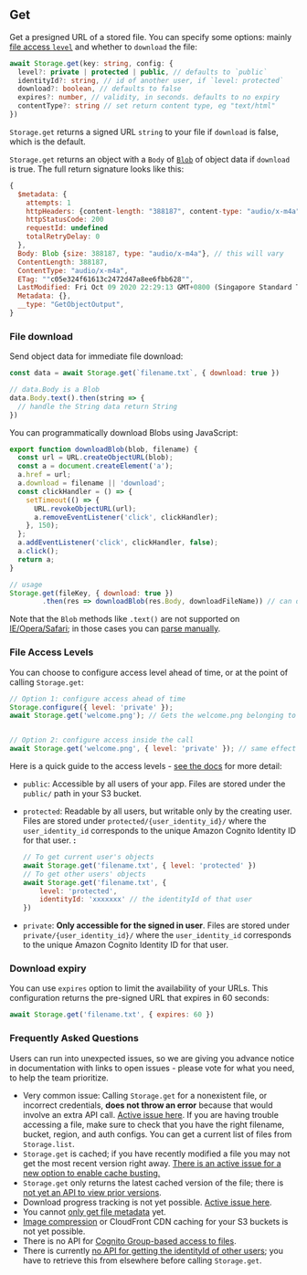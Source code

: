 ## Get

Get a presigned URL of a stored file. You can specify some options: mainly [file access `level`](https://docs.amplify.aws/lib/storage/configureaccess/q/platform/js) and whether to `download` the file:

```typescript
await Storage.get(key: string, config: {
  level?: private | protected | public, // defaults to `public`
  identityId?: string, // id of another user, if `level: protected`
  download?: boolean, // defaults to false
  expires?: number, // validity, in seconds. defaults to no expiry
  contentType?: string // set return content type, eg "text/html"
})
```

`Storage.get` returns a signed URL `string` to your file if `download` is false, which is the default.

`Storage.get` returns an object with a `Body` of [`Blob`](https://developer.mozilla.org/en-US/docs/Web/API/Blob) of object data if `download` is true. The full return signature looks like this:

```js
{
  $metadata: {
    attempts: 1
    httpHeaders: {content-length: "388187", content-type: "audio/x-m4a", last-modified: "Fri, 09 Oct 2020 14:29:13 GMT", x-amz-id-2: "/rRqsX/c2h5V00tYMtDY994wEenyPm0SDw1lyWyncWepyg+T6YJJSjLHKIsz0dxMI3kN5KjA6GQ=", …}
    httpStatusCode: 200
    requestId: undefined
    totalRetryDelay: 0
  },
  Body: Blob {size: 388187, type: "audio/x-m4a"}, // this will vary
  ContentLength: 388187,
  ContentType: "audio/x-m4a",
  ETag: ""c05e324f61613c2472d47a8ee6fbb628"",
  LastModified: Fri Oct 09 2020 22:29:13 GMT+0800 (Singapore Standard Time) {},
  Metadata: {},
  __type: "GetObjectOutput",
}
```

### File download

Send object data for immediate file download:

```javascript
const data = await Storage.get(`filename.txt`, { download: true })

// data.Body is a Blob
data.Body.text().then(string => { 
  // handle the String data return String 
})
```

You can programmatically download Blobs using JavaScript:

```js
export function downloadBlob(blob, filename) {
  const url = URL.createObjectURL(blob);
  const a = document.createElement('a');
  a.href = url;
  a.download = filename || 'download';
  const clickHandler = () => {
    setTimeout(() => {
      URL.revokeObjectURL(url);
      a.removeEventListener('click', clickHandler);
    }, 150);
  };
  a.addEventListener('click', clickHandler, false);
  a.click();
  return a;
}

// usage
Storage.get(fileKey, { download: true })
        .then(res => downloadBlob(res.Body, downloadFileName)) // can derive from fileKey if you wish
```

Note that the `Blob` methods like `.text()` are not supported on [IE/Opera/Safari](https://developer.mozilla.org/en-US/docs/Web/API/Blob/text); in those cases you can [parse manually](https://developer.mozilla.org/en-US/docs/Web/API/Blob#JavaScript).

### File Access Levels

You can choose to configure access level ahead of time, or at the point of calling `Storage.get`:

```javascript
// Option 1: configure access ahead of time
Storage.configure({ level: 'private' });
await Storage.get('welcome.png'); // Gets the welcome.png belonging to current user


// Option 2: configure access inside the call
await Storage.get('welcome.png', { level: 'private' }); // same effect
```

Here is a quick guide to the access levels - [see the docs](https://docs.amplify.aws/lib/storage/configureaccess/q/platform/js) for more detail:

- `public`: Accessible by all users of your app. Files are stored under the `public/` path in your S3 bucket.
- `protected`: Readable by all users, but writable only by the creating user. Files are stored under `protected/{user_identity_id}/` where the `user_identity_id` corresponds to the unique Amazon Cognito Identity ID for that user.
    **:**

    ```javascript
    // To get current user's objects
    await Storage.get('filename.txt', { level: 'protected' })
    // To get other users' objects
    await Storage.get('filename.txt', { 
        level: 'protected', 
        identityId: 'xxxxxxx' // the identityId of that user
    })
    ```
- `private`: **Only accessible for the signed in user**. Files are stored under `private/{user_identity_id}/` where the `user_identity_id` corresponds to the unique Amazon Cognito Identity ID for that user.


### Download expiry

You can use `expires` option to limit the availability of your URLs. This configuration returns the pre-signed URL that expires in 60 seconds:

```javascript
await Storage.get('filename.txt', { expires: 60 })
```


### Frequently Asked Questions

Users can run into unexpected issues, so we are giving you advance notice in documentation with links to open issues - please vote for what you need, to help the team prioritize.

- Very common issue: Calling `Storage.get` for a nonexistent file, or incorrect credentials, **does not throw an error** because that would involve an extra API call. [Active issue here](https://github.com/aws-amplify/amplify-js/issues/1145). If you are having trouble accessing a file, make sure to check that you have the right filename, bucket, region, and auth configs. You can get a current list of files from `Storage.list`.
- `Storage.get` is cached; if you have recently modified a file you may not get the most recent version right away. [There is an active issue for a new option to enable cache busting.](https://github.com/aws-amplify/amplify-js/issues/6413)
- `Storage.get` only returns the latest cached version of the file; there is [not yet an API to view prior versions](https://github.com/aws-amplify/amplify-js/issues/2131).
- Download progress tracking is not yet possible. [Active issue here](https://github.com/aws-amplify/amplify-js/issues/4734).
- You cannot [only get file metadata](https://github.com/aws-amplify/amplify-js/issues/6157) yet.
- [Image compression](https://github.com/aws-amplify/amplify-js/issues/6081) or CloudFront CDN caching for your S3 buckets is not yet possible.
- There is no API for [Cognito Group-based access to files](https://github.com/aws-amplify/amplify-js/issues/3388).
- There is currently [no API for getting the identityId of other users](https://github.com/aws-amplify/amplify-js/issues/5177); you have to retrieve this from elsewhere before calling `Storage.get`.
